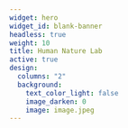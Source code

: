 ```yaml
---
widget: hero
widget_id: blank-banner
headless: true
weight: 10
title: Human Nature Lab
active: true
design:
  columns: "2"
  background:
    text_color_light: false
    image_darken: 0
    image: image.jpeg
---
```

